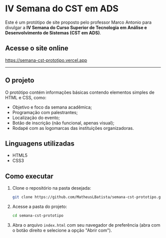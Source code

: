 # IV Semana do CST em ADS

Este é um protótipo de site proposto pelo professor Marco Antonio para divulgar a **IV Semana do Curso Superior de Tecnologia em Análise e Desenvolvimento de Sistemas (CST em ADS)**.

## Acesse o site online

https://semana-cst-prototipo.vercel.app

---

## O projeto

O protótipo contém informações básicas contendo elementos simples de HTML e CSS, como:

- Objetivo e foco da semana acadêmica;
- Programação com palestrantes;
- Localização do evento;
- Botão de inscrição (não funcional, apenas visual);
- Rodapé com as logomarcas das instituições organizadoras.

## Linguagens utilizadas

- HTML5
- CSS3

## Como executar

1. Clone o repositório na pasta desejada:
   ```bash
   git clone https://github.com/MatheusLBatista/semana-cst-prototipo.git
   ```

2. Acesse a pasta do projeto:
   ```bash
   cd semana-cst-prototipo
   ```

3. Abra o arquivo `index.html` com seu navegador de preferência (abra com o botão direito e selecione a opção "Abrir com").

